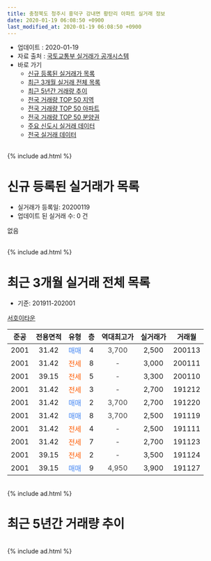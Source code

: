 ```yaml
---
title: 충청북도 청주시 흥덕구 강내면 황탄리 아파트 실거래 정보
date: 2020-01-19 06:08:50 +0900
last_modified_at: 2020-01-19 06:08:50 +0900
---
```


* 업데이트 : 2020-01-19
* 자료 출처 : [국토교통부 실거래가 공개시스템](http://rt.molit.go.kr)
* 바로 가기
    * [신규 등록된 실거래가 목록](#신규-등록된-실거래가-목록)
    * [최근 3개월 실거래 전체 목록](#최근-3개월-실거래-전체-목록)
    * [최근 5년간 거래량 추이](#최근-5년간-거래량-추이)
    * [전국 거래량 TOP 50 지역](https://apt-info.github.io/apt-trade-info/최근-3개월-전국에서-가장-거래가-많이-발생한-지역)
    * [전국 거래량 TOP 50 아파트](https://apt-info.github.io/apt-trade-info/최근-3개월-전국에서-가장-거래가-많이-발생한-아파트)
    * [전국 거래량 TOP 50 분양권](https://apt-info.github.io/apt-trade-info/최근-3개월-전국에서-가장-거래가-많이-발생한-분양권)
    * [주요 신도시 실거래 데이터](https://apt-info.github.io/apt-trade-info/주요-신도시)
    * [전국 실거래 데이터](https://apt-info.github.io/apt-trade-info/전국)
<br>
{% include ad.html %}
<br>

# 신규 등록된 실거래가 목록
* 실거래가 등록일: 20200119
* 업데이트 된 실거래 수: 0 건

없음

<br>
{% include ad.html %}
<br>

# 최근 3개월 실거래 전체 목록
* 기준: 201911-202001


[서호이타운](https://search.naver.com/search.naver?query=%EC%B6%A9%EC%B2%AD%EB%B6%81%EB%8F%84+%EC%B2%AD%EC%A3%BC%EC%8B%9C+%ED%9D%A5%EB%8D%95%EA%B5%AC+%EA%B0%95%EB%82%B4%EB%A9%B4+%ED%99%A9%ED%83%84%EB%A6%AC+%EC%84%9C%ED%98%B8%EC%9D%B4%ED%83%80%EC%9A%B4)

|준공|전용면적|유형|층|역대최고가|실거래가|거래월|
|:---:|:---:|:---:|:---:|:---:|:---:|:---:|
|2001|31.42|<span style="color:#4285f3">매매</span>|4|<span style="color:#444444">3,700</span>|2,500|200113|
|2001|31.42|<span style="color:#ff5a00">전세</span>|8|<span style="color:#444444">-</span>|3,000|200111|
|2001|39.15|<span style="color:#ff5a00">전세</span>|5|<span style="color:#444444">-</span>|3,300|200110|
|2001|31.42|<span style="color:#ff5a00">전세</span>|3|<span style="color:#444444">-</span>|2,700|191212|
|2001|31.42|<span style="color:#4285f3">매매</span>|2|<span style="color:#444444">3,700</span>|2,700|191220|
|2001|31.42|<span style="color:#4285f3">매매</span>|8|<span style="color:#444444">3,700</span>|2,500|191119|
|2001|31.42|<span style="color:#ff5a00">전세</span>|4|<span style="color:#444444">-</span>|2,500|191111|
|2001|31.42|<span style="color:#ff5a00">전세</span>|7|<span style="color:#444444">-</span>|2,700|191123|
|2001|39.15|<span style="color:#ff5a00">전세</span>|2|<span style="color:#444444">-</span>|3,500|191124|
|2001|39.15|<span style="color:#4285f3">매매</span>|9|<span style="color:#444444">4,950</span>|3,900|191127|


<br>
{% include ad.html %}
<br>

# 최근 5년간 거래량 추이


<div style="width:100%;">
    <canvas id="deal_progress" height="200"></canvas>
</div>

<script>
new Chart(document.getElementById("deal_progress"), {
    type: 'line',
    data: {
        labels: ['201501','201502','201503','201504','201505','201506','201507','201508','201509','201510','201511','201512','201601','201602','201603','201604','201605','201606','201607','201608','201609','201610','201611','201612','201701','201702','201703','201704','201705','201706','201707','201708','201709','201710','201711','201712','201801','201802','201803','201804','201805','201806','201807','201808','201809','201810','201811','201812','201901','201902','201903','201904','201905','201906','201907','201908','201909','201910','201911','201912','202001'],
        datasets: [{
            label: '매매',
            pointRadius: 1,
            data: [2, 2, 1, 1, 2, 4, 0, 0, 4, 0, 2, 1, 1, 1, 1, 0, 0, 3, 2, 2, 0, 1, 1, 1, 1, 2, 1, 0, 1, 0, 2, 0, 1, 1, 3, 0, 1, 0, 0, 0, 1, 0, 0, 0, 0, 1, 0, 1, 0, 1, 0, 0, 0, 3, 0, 0, 0, 0, 2, 1, 1],
            borderColor: "rgba(255, 201, 14, 1)",
            backgroundColor: "rgba(255, 201, 14, 0.5)",
            fill: false,
            lineTension: 0
        },{
            label: '전월세',
            pointRadius: 1,
            data: [6, 6, 2, 2, 0, 1, 1, 0, 0, 0, 1, 1, 7, 9, 0, 1, 1, 0, 2, 1, 0, 2, 0, 3, 3, 12, 2, 0, 1, 0, 1, 2, 0, 0, 2, 2, 10, 7, 1, 2, 0, 0, 0, 1, 0, 0, 0, 2, 4, 4, 0, 1, 0, 4, 0, 2, 2, 0, 3, 1, 2],
            borderColor: "rgba(0, 141, 185, 1)",
            backgroundColor: "rgba(0, 141, 185, 0.5)",
            fill: false,
            lineTension: 0
        }
        ]
    },
    options: {
        responsive: true,
        title: {
            display: false
        },
        tooltips: {
            mode: 'index',
            intersect: false
        },
        hover: {
            mode: 'nearest',
            intersect: true
        },
        scales: {
            xAxes: [{
                display: true,
                scaleLabel: {
                    display: true,
                    labelString: '년/월'
                }
            }],
            yAxes: [{
                display: true,
                ticks: {
                    suggestedMin: 0,
                },
                scaleLabel: {
                    display: true,
                    labelString: '실거래 수'
                }
            }]
        }
    }
});

</script>


<br>
{% include ad.html %}
<br>

